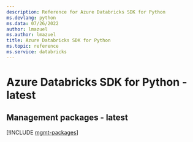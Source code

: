 ```yaml
---
description: Reference for Azure Databricks SDK for Python
ms.devlang: python
ms.data: 07/26/2022
author: lmazuel
ms.author: lmazuel
title: Azure Databricks SDK for Python
ms.topic: reference
ms.service: databricks
---
```

# Azure Databricks SDK for Python - latest

## Management packages - latest
[!INCLUDE [mgmt-packages](databricks-mgmt-index.md)]